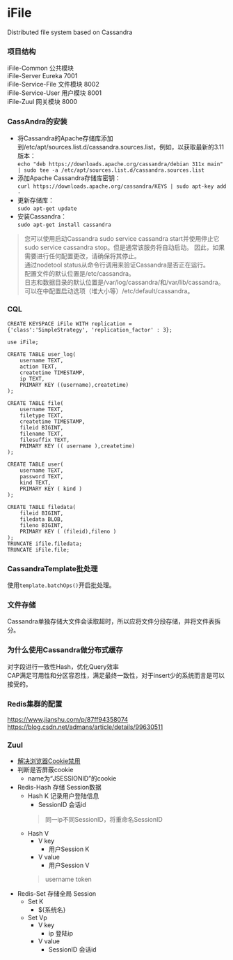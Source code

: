 # iFile
 Distributed file system based on Cassandra
 
### 项目结构
  
iFile-Common 公共模块
<br/>
iFile-Server Eureka 7001
<br/>
iFile-Service-File 文件模块 8002
<br/>
iFile-Service-User 用户模块 8001
<br/>
iFile-Zuul 网关模块 8000
 
 
### CassAndra的安装 
 - 将Cassandra的Apache存储库添加到/etc/apt/sources.list.d/cassandra.sources.list，例如，以获取最新的3.11版本：<br/>
 `echo "deb https://downloads.apache.org/cassandra/debian 311x main" | sudo tee -a /etc/apt/sources.list.d/cassandra.sources.list`
- 添加Apache Cassandra存储库密钥：<br/>
`curl https://downloads.apache.org/cassandra/KEYS | sudo apt-key add -`
- 更新存储库：<br/>
`sudo apt-get update`
- 安装Cassandra：<br/>
`sudo apt-get install cassandra`
> 您可以使用启动Cassandra sudo service cassandra start并使用停止它sudo service cassandra stop。但是通常该服务将自动启动。
> 因此，如果需要进行任何配置更改，请确保将其停止。<br/>
> 通过nodetool status从命令行调用来验证Cassandra是否正在运行。<br/>
> 配置文件的默认位置是/etc/cassandra。<br/>
> 日志和数据目录的默认位置是/var/log/cassandra/和/var/lib/cassandra。<br/>
> 可以在中配置启动选项（堆大小等）/etc/default/cassandra。<br/>

### CQL
```cassandraql
CREATE KEYSPACE iFile WITH replication =
{'class':'SimpleStrategy', 'replication_factor' : 3};

use iFile;

CREATE TABLE user_log(
    username TEXT,
    action TEXT,
    createtime TIMESTAMP,
    ip TEXT,
    PRIMARY KEY ((username),createtime)
);

CREATE TABLE file(
    username TEXT,
    filetype TEXT,
    createtime TIMESTAMP,
    fileid BIGINT,
    filename TEXT,
    filesuffix TEXT,
    PRIMARY KEY (( username ),createtime)
);

CREATE TABLE user(
    username TEXT,
    password TEXT,
    kind TEXT,
    PRIMARY KEY ( kind )
);

CREATE TABLE filedata(
    fileid BIGINT,
    filedata BLOB,
    fileno BIGINT,
    PRIMARY KEY ( (fileid),fileno )
);
TRUNCATE ifile.filedata;
TRUNCATE iFile.file;
```

### CassandraTemplate批处理  
使用`template.batchOps()`开启批处理。

### 文件存储  
Cassandra单独存储大文件会读取超时，所以应将文件分段存储，并将文件表拆分。

### 为什么使用Cassandra做分布式缓存  
对字段进行一致性Hash，优化Query效率  
CAP满足可用性和分区容忍性，满足最终一致性，对于insert少的系统而言是可以接受的。

### Redis集群的配置
https://www.jianshu.com/p/87ff94358074
<br/>
https://blog.csdn.net/admans/article/details/99630511

### Zuul
- [解决浏览器Cookie禁用](https://blog.csdn.net/u014508939/article/details/78678790?utm_medium=distribute.pc_relevant.none-task-blog-BlogCommendFromMachineLearnPai2-4.nonecase&depth_1-utm_source=distribute.pc_relevant.none-task-blog-BlogCommendFromMachineLearnPai2-4.nonecase)
- 判断是否屏蔽cookie
    - name为“JSESSIONID”的cookie
- Redis-Hash 存储 Session数据
    - Hash K 记录用户登陆信息
        - SessionID 会话id
        > 同一ip不同SessionID，将重命名SessionID
    - Hash V
        - V key
            - 用户Session K
        - V value
            - 用户Session V
        > username token 
- Redis-Set 存储全局 Session
    - Set K
        - ${系统名}
    - Set Vp
        - V key
            - ip 登陆ip
        - V value
            - SessionID 会话id

